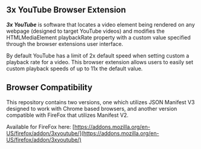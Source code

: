 ## 3x YouTube Browser Extension

***3x YouTube*** is software that locates 
a video element being rendered on any webpage
(designed to target YouTube videos) and modifies
the HTMLMediaElement playbackRate property
with a custom value specified through the
browser extensions user interface. <br/>

By default YouTube has a limit of 2x default speed
when setting custom a playback rate for a video. 
This browser extension allows users to easily set custom 
playback speeds of up to 11x the default value. <br/>

## Browser Compatibility 

This repository contains two versions, one which
utilizes JSON Manifest V3 designed to work with Chrome 
based browsers, and another version compatible with FireFox
that utilizes Manifest V2.

Available for FireFox here: [https://addons.mozilla.org/en-US/firefox/addon/3xyoutube/](https://addons.mozilla.org/en-US/firefox/addon/3xyoutube/)
